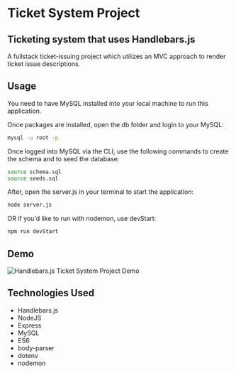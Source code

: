 # Ticket System Project

## Ticketing system that uses Handlebars.js


A fullstack ticket-issuing project which utilizes an MVC approach to render ticket issue descriptions. 

## Usage

You need to have MySQL installed into your local machine to run this application.

Once packages are installed, open the db folder and login to your MySQL:
```bash
mysql -u root -p
```
Once logged into MySQL via the CLI, use the following commands to create the schema and to seed the database:
```bash
source schema.sql
source seeds.sql
```
After, open the server.js in your terminal to start the application:
```bash
node server.js
```
OR if you'd like to run with nodemon, use devStart:
```bash
npm run devStart
```


## Demo

![Handlebars.js Ticket System Project Demo](ticket-system-handlebars-project.gif)

## Technologies Used

* Handlebars.js
* NodeJS
* Express
* MySQL
* ES6
* body-parser
* dotenv
* nodemon